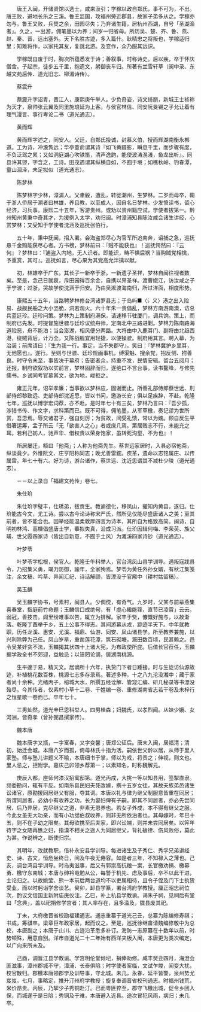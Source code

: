<!-- { "loadSidebar": true } -->
　　唐王入闽，开储贤馆以选士，咸来汲引；学稼以政自郑氏，事不可为，不出。唐王败，避地长乐之三溪。鲁王监国，攻福州旁近郡县，故家子弟多从之。学稼亦勿与。鲁王又败，兵燹之余，田园尽失；乃弃诸生籍，居杭州西湖，自号「圣湖渔者」。久之，一出游，佣笔墨以为养；间岁一归省母。所历吴、楚、齐、鲁、燕、赵、秦、晋，远出塞外。天下名胜古迹，多入篇什。耿精忠之将叛也，学稼适归里；知难将作，以家托其友，复跳北游。及变作，众乃服其远识。

　　学稼既自废于时，胸次所蕴悉发于诗；善叙事，时称诗史。后以疾，卒于怀庆僧舍。子起宗，徒步五千里，抱遗文，躬御丧车归。所著有兰雪轩草（闽中录、东越文苑后传、道光旧志、柳湄诗传）。

　　蔡震升

　　蔡震升字诏青，晋江人，康熙庚午举人。少负奇姿，诗文绮丽，新城王士祯称为天才，泉帅张云翼及同里施琅延为上客。与侯官林佶、同安阮旻锡之子允让着有理气漫言、事行卑论二书（道光通志）。

　　黄而辉

　　黄而辉字述之，同安人。父廷，自郑氏投诚，封慕义伯，授而辉湖南衡永郴道。工为诗，冲澹隽远；华亭董俞谓其诗『如飞黄蹑影，瞬息千里，而步骤有度，不负泛驾之累；又如洞庭湖心吹铁笛，清声逸韵，能使波涛滉瀁，鱼龙出听』。同县许其镠，字含之，工诗。田茂遇谓其纵横自如，不囿于境；如樵秋岭、钓春潭，童山涸泽，未足拟似（道光通志）。 

　　陈梦林

　　陈梦林字少林，漳浦人。父聿毅，遭乱，转徙潮州，生梦林。二岁而母卒，鞠于浙人侨居于潮者曰林雄，养且教，以至成人，因自名日梦林。少发愤读书，留心经济，习兵事。康熙二十五年，客游贵州。或劝以贵州籍应试，学使者拔第一。黔州知州黄秉中奇其才，为援例入太学，劝归闽。时漳浦知县陈汝咸会诸生讲经，心赏梦林；又受知于学使者沈涵及巡抚张伯行。

　　五十年，秉中抚闽，招入署。会海盗郑尽心为官军所追南奔，诏捕之急，巡抚悬千金购能获尽心者。方书榜，梦林前曰：『贼不能获也』！巡抚愕然曰：『云何』？梦林曰：『逋盗入内地，无人识者。即能识，畴不惧后祸？当购贼党相擒，予重赏，其可』。巡抚如言，尽心果为其党高允泮擒以献。

　　初，林雄卒于广东。其长子一新卒于浙。一新遗子圣祥，梦林自闽往视者数矣。至是，念己日就衰，斥田园得百余金，自携以畀圣祥。渡曹娥江，访汝咸之子于宁波；过浙，哭故学使沈涵于归安。乃由吴淞渡海南归，所过洋面，相度形势。

　　康熙五十五年，当路聘梦林修台湾诸罗县志；于岛屿■〈氵义〉港之出入险易、战舰民船之大小坚脆，洞若观火。六十年朱一贵倡乱，梦林方南游南澳，访总兵蓝廷珍。廷珍问策。梦林为上策制府满保，请速移节驻厦门，调兵饷。策上，而制府已先发。时提督施世骠与廷珍议统舟师，定南北中三路进剿。梦林力陈南路海道险恶，舟不能泊；当会澎湖，相风便分两路。大将由中入鹿耳门、副将由北趋西港，绕贼背后，计万全。又陈战舰宜用轻捷，以便操驶。制府用其言。聘入幕，为治装；前席请曰：『生为我一行。事定，当不失郡守』。笑曰：『梦林冀护乡里耳，无他愿也』。遂行。至则与世骠、廷珍规画事机，缚渠魁、搜余党，招反侧、拊善良。时守令未至，事皆决于幕府；告密者众，持重不发，民情安辑。留台五阅月；还报，制府欲叙功以实前言，梦林固辞而归，遂绝口不言台事。读书鳌峰，与修先儒书。乡试同考官慕其文，欲为地，峻拒之。

　　雍正元年，诏举孝廉；当事欲以梦林应，固谢而止。所善礼部侍郎蔡世远、刑部侍郎黎致远、吏部侍郎沈近思，皆以书问，邀游长安；俱以足疾辞，不赴。乾隆七年，巡抚以博学宏词荐，亦不赴。是时年七十有三矣，梦林乃言曰：『吾少孤，涉猎书传、作文字，求科第而已。既不可得，佣笔墨，从军草檄，奏记谬为世所赏，吾恧焉。辱交诸君子，强自刻厉；为贫故，间受礼馈，常以为媿。顾自反生平借箸运筹，孟子所云「无「欲害人之心」者或庶几焉。第居贱志不行，未能充之耳。若利己妨人，驰声华、借权贵以荣身饱家，虽转死沟壑，不为也』！

　　所居屡迁，额曰「他斋」；人称为他斋先生。蔡世远家居时，入县必宿他斋，纵谈竟夕。外惟阮文、庄亨阳称同志；晚尤善雷鋐。疾革，遗命以志铭属庄、以传属雷。年七十有六。好为诗，游台诸作，蔡世远、沈近思谓其不减杜少陵（道光通志）。

　　－－以上录自「福建文苑传」卷七。

　　朱仕玠

　　朱仕玠字璧丰，仕琇弟，拔贡生。教谕德化，移凤山，擢知内黄县，遂归。仕玠能古今文，尤工诗。尝以古今论诗称宋严氏，然所见仅能尽盛唐诸人之美；至其前者，皆不能合也。因举经能温柔敦厚四言为诗本，其所自为格致高简。闽诗，自明初林鸿、高棅倡盛唐士学，摹拟失真，沿成习派。仕玠因辑何梅、李荣英、族父璜、世父霞四家诗（皆出自新意，不囿于土风）为濉溪四家诗钞（道光通志）。

　　叶梦苓

　　叶梦苓字松根，侯官人。乾隆壬午科举人，官台湾凤山县学训导。遇叛寇戕县令，乃招集义勇，竭力防御，踰年，全家殉焉。梦苓为黄任外孙女婿，有秋江集笺注，余文稿、吟草、异闻汇纪、诗话解颐，皆湮没于官廨中（耕村姑留稿）。

　　吴玉麟

　　吴玉麟字协书，号素村，闽县人。少倜傥，有奇气。九岁时，父某与前辈燕集喜春堂，指庭前竹命题；玉麟信口成绝句，有「虚心纔能箨，直节已凌霄」云云。弱冠，善技击。闾里纷难事以告，辄立为排解。家丰于赀，慷慨好施与，以故渐落。乾隆丁酉举于乡，五上公事不得志。其间游幕从戎，踪迹半天下。中年就教职，历任龙溪、惠安、尤溪、福鼎、仙游、同安、凤山诸县学。所至教养兼施，以兴利除弊为己任。凤山岁旱，重凿莲花潭，筑石砌塘，溉田数百顷，民甚赖之。邑令吴某奸贪不法，玉麟揭其状四十上诸大宪，为布政使所庇。后值长官莅任，玉麟据学政全书不郊迎，益触忌；以诬罔论谪，居湖南桃源。

　　生平邃于易，精天文。居谪所十六年，执贽门下者日踵接。时与生徒访仙源故迹，补植桃花数百株，桃源七志多存录焉。著述多种，十之八九沦没湘中；藏于家者尚十余种。光绪丙子，榕城大水，所撰五经诠解、管窥汇编、研几秘录等书漂没殆尽。今其传者，仅素村小草十二卷、千姓编一卷、重修湖南省志若干卷及未梓行之恒星歌一卷而已。卒年七十。

　　三男灿然，道光辛巳恩科举人。四男桂森；妇魏氏，以孝烈闻。从妹少娥、女河洲，皆奇孝（曾孙弼昌撰家传）。

　　魏本唐

　　魏本唐字又瓶，一字富春，又字变馨；唐郑公征后。唐末入闽，居福清；清初，始迁会城。本唐八岁而孤，倚母林氏十指为活。嗣依世父龄以居，从师于里人家塾。师与塾儿讲题义不喻，本唐细书于掌，师以为戏，将责之；伸视，则文也。里人忌之，拒附学。嘉庆己卯领乡荐第一；以素知名，时称魏解元。

　　庚辰入都，座师何漆汉招寓邸第。道光丙戌，大挑一等以知县用，签掣直隶。频委勘问，辄有平反。如南乐县民妇夫死改嫁，携十五岁女往，其故夫族弟邑诸生讼诸官，原勘援同居继父有服，夺其词。本唐以礼与律为继父制服意皆重在同居；所谓同居者，必幼小有收养之功，长为娶妇俾有子嗣。即其不同居者，亦必先尝同居、后乃异居，克尽继父之道，非素无恩养也。若女子外成，本不得有继父之服。今此女虽无大功亲，而有小功缌伯叔收养，则非无所依泊者也。其母嫁时，年巳十五，则不在子幼之限矣。其母欲携至后夫家，即兴讼端，则并未尝同居矣。以笄年待字之女随再醮之妇，指漠不相关之途人为同居继父，背礼破律、伤风败俗，莫此为甚。作说辨之，断使归宗。

　　其明年，改就教职，借补永安县学训导。每进诸生及子秀仁、秀孚兄弟讲经史、诗、古文，恒危坐终日，间及午夜无倦容。如是者三年，不知禄入之薄也。己亥，调台湾县学训导。时岛夷滋事，后又有郭崇高抗粮一案，长官檄劝捐、檄募勇、檄守东南城；本唐与绅衿黾勉从公，每警于机先、虑及事后，卒不以此干进，士论归之。以故姚莹、熊一本前后两台道均不以吏属相待，且令子侄及门下士执贽受业，而以时躬诣学舍谈艺。癸卯，卸县学篆，署台湾府学教授。厘正昭忠祠位次，酌议文信国主新附庙庑仪注。乙巳，补上杭县学教谕。谒朱子祠，见祠后有堂曰「念典」，盖以祀捐修学宫者；其人率存在，且多滥及，牒县废其祀。

　　丁未，大府檄晋省校勘福建通志。通志重纂于道光己丑，总纂为陈编修寿祺；书成，筹祺卒。梁章巨布政家居，起而议之。至是，巡抚徐继畬请魏编修敬中为总校，本唐副之；本唐于山川、古迹沿革悉多补订。海防一志原纂在十数年以前，时势顿殊，用意自别。洋市自道光二十二年始有西洋夹板入闽，本唐更为类次编定，以广向来所未及。

　　己酉，调晋江县学教谕。学宫明伦堂倾圮，捐俸劝修。咸丰癸丑四月，海澄会匪滋事，漳州郡城不守，漳浦、长泰俱陷；时学使者案临，文试乍竣，闻变大扰，校官散归。郡檄本唐领郡学及训导事，守北城。未几，永春、延平皆警，泉州势尤岌岌。七月，事略定，推升汀州府学教授；旋复奉调晋省校刊通志。时福州钱荒，米价昂贵。丙辰，乃挈少子秀铜赴汀。已而粤匪猝至，郡守飞檄出城，促令乡团入保，而城遂于是日陷；秀铜及于难，本唐避入近县。途次冒犯风雨，病归；未几卒。

